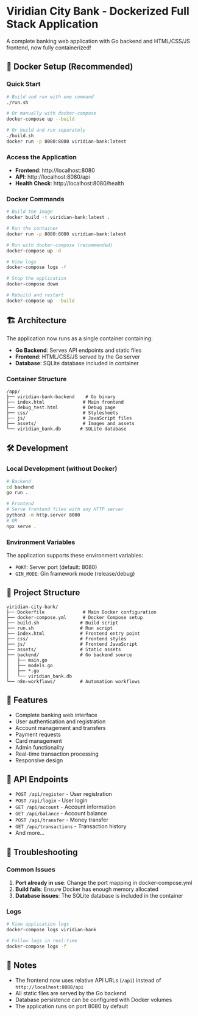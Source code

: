 # Viridian City Bank - Dockerized Full Stack Application

A complete banking web application with Go backend and HTML/CSS/JS frontend, now fully containerized!

## 🐳 Docker Setup (Recommended)

### Quick Start
```bash
# Build and run with one command
./run.sh

# Or manually with docker-compose
docker-compose up --build

# Or build and run separately
./build.sh
docker run -p 8080:8080 viridian-bank:latest
```

### Access the Application
- **Frontend**: http://localhost:8080
- **API**: http://localhost:8080/api
- **Health Check**: http://localhost:8080/health

### Docker Commands
```bash
# Build the image
docker build -t viridian-bank:latest .

# Run the container
docker run -p 8080:8080 viridian-bank:latest

# Run with docker-compose (recommended)
docker-compose up -d

# View logs
docker-compose logs -f

# Stop the application
docker-compose down

# Rebuild and restart
docker-compose up --build
```

## 🏗️ Architecture

The application now runs as a single container containing:
- **Go Backend**: Serves API endpoints and static files
- **Frontend**: HTML/CSS/JS served by the Go server
- **Database**: SQLite database included in container

### Container Structure
```
/app/
├── viridian-bank-backend    # Go binary
├── index.html              # Main frontend
├── debug_test.html         # Debug page
├── css/                    # Stylesheets
├── js/                     # JavaScript files
├── assets/                 # Images and assets
└── viridian_bank.db       # SQLite database
```

## 🛠️ Development

### Local Development (without Docker)
```bash
# Backend
cd backend
go run .

# Frontend
# Serve frontend files with any HTTP server
python3 -m http.server 8000
# OR
npx serve .
```

### Environment Variables
The application supports these environment variables:
- `PORT`: Server port (default: 8080)
- `GIN_MODE`: Gin framework mode (release/debug)

## 📂 Project Structure
```
viridian-city-bank/
├── Dockerfile              # Main Docker configuration
├── docker-compose.yml      # Docker Compose setup
├── build.sh               # Build script
├── run.sh                 # Run script
├── index.html             # Frontend entry point
├── css/                   # Frontend styles
├── js/                    # Frontend JavaScript
├── assets/                # Static assets
├── backend/               # Go backend source
│   ├── main.go
│   ├── models.go
│   ├── *.go
│   └── viridian_bank.db
└── n8n-workflows/         # Automation workflows
```

## 🚀 Features
- Complete banking web interface
- User authentication and registration
- Account management and transfers
- Payment requests
- Card management
- Admin functionality
- Real-time transaction processing
- Responsive design

## 🔧 API Endpoints
- `POST /api/register` - User registration
- `POST /api/login` - User login
- `GET /api/account` - Account information
- `GET /api/balance` - Account balance
- `POST /api/transfer` - Money transfer
- `GET /api/transactions` - Transaction history
- And more...

## 🐛 Troubleshooting

### Common Issues
1. **Port already in use**: Change the port mapping in docker-compose.yml
2. **Build fails**: Ensure Docker has enough memory allocated
3. **Database issues**: The SQLite database is included in the container

### Logs
```bash
# View application logs
docker-compose logs viridian-bank

# Follow logs in real-time
docker-compose logs -f
```

## 📝 Notes
- The frontend now uses relative API URLs (`/api`) instead of `http://localhost:8088/api`
- All static files are served by the Go backend
- Database persistence can be configured with Docker volumes
- The application runs on port 8080 by default
